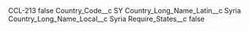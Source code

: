 <?xml version="1.0" encoding="UTF-8"?>
<CustomMetadata xmlns="http://soap.sforce.com/2006/04/metadata" xmlns:xsi="http://www.w3.org/2001/XMLSchema-instance" xmlns:xsd="http://www.w3.org/2001/XMLSchema">
    <label>CCL-213</label>
    <protected>false</protected>
    <values>
        <field>Country_Code__c</field>
        <value xsi:type="xsd:string">SY</value>
    </values>
    <values>
        <field>Country_Long_Name_Latin__c</field>
        <value xsi:type="xsd:string">Syria</value>
    </values>
    <values>
        <field>Country_Long_Name_Local__c</field>
        <value xsi:type="xsd:string">Syria</value>
    </values>
    <values>
        <field>Require_States__c</field>
        <value xsi:type="xsd:boolean">false</value>
    </values>
</CustomMetadata>
